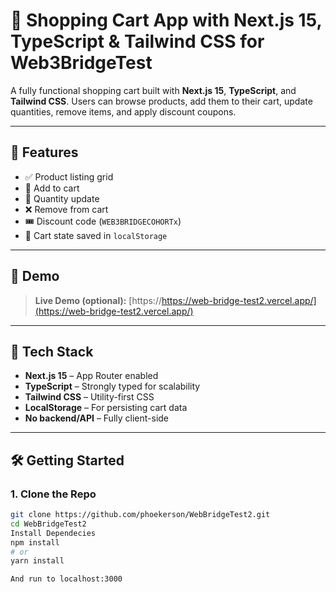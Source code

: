 # 🛒 Shopping Cart App with Next.js 15, TypeScript & Tailwind CSS for Web3BridgeTest

A fully functional shopping cart built with **Next.js 15**, **TypeScript**, and **Tailwind CSS**. Users can browse products, add them to their cart, update quantities, remove items, and apply discount coupons.

---

## 🚀 Features

- ✅ Product listing grid
- 🛒 Add to cart
- 🔄 Quantity update
- ❌ Remove from cart
- 🎟️ Discount code (`WEB3BRIDGECOHORTx`)
- 💾 Cart state saved in `localStorage`

---

## 📸 Demo

> **Live Demo (optional):** [https://https://web-bridge-test2.vercel.app/](https://web-bridge-test2.vercel.app/)

---

## 🧱 Tech Stack

- **Next.js 15** – App Router enabled
- **TypeScript** – Strongly typed for scalability
- **Tailwind CSS** – Utility-first CSS
- **LocalStorage** – For persisting cart data
- **No backend/API** – Fully client-side

---

## 🛠️ Getting Started

### 1. Clone the Repo

```bash
git clone https://github.com/phoekerson/WebBridgeTest2.git
cd WebBridgeTest2
Install Dependecies 
npm install
# or
yarn install

And run to localhost:3000


